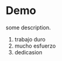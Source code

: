 <h1>Demo</h1>
<p>some description.</p>
<ol>
  <li>trabajo duro</li>
  <li>mucho esfuerzo</li>
  <li>dedicasion</li>
</ol>
